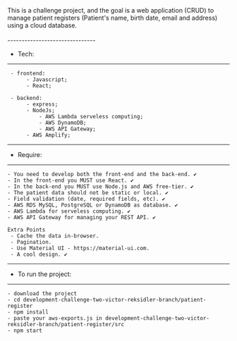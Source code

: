 <div>
  This is a challenge project, and the goal is a web application (CRUD) to manage patient registers (Patient's name, birth date, email and address) using a cloud database.

 </div>

 <br>
 -------------------------------
 
 - Tech:

 ------------------------------
	 - frontend: 
		  - Javascript;
		  - React;
		  
	 - backend:
		  - express;
		  - NodeJs;
          	  - AWS Lambda serveless computing;
          	  - AWS DynamoDB;
         	  - AWS API Gateway;
		  - AWS Amplify;
-------------------------------

- Require: 

-------------------------------

	- You need to develop both the front-end and the back-end. ✔️
	- In the front-end you MUST use React. ✔️
	- In the back-end you MUST use Node.js and AWS free-tier. ✔️
	- The patient data should not be static or local. ✔️
	- Field validation (date, required fields, etc). ✔️
	- AWS RDS MySQL, PostgreSQL or DynamoDB as database. ✔️
	- AWS Lambda for serveless computing. ✔️
	- AWS API Gateway for managing your REST API. ✔️

	Extra Points
	 - Cache the data in-browser.
	 - Pagination.
	 - Use Material UI - https://material-ui.com.
	 - A cool design. ✔️
-------------------------------

- To run the project: 

-------------------------------
	- download the project
	- cd development-challenge-two-victor-reksidler-branch/patient-register
	- npm install
	- paste your aws-exports.js in development-challenge-two-victor-reksidler-branch/patient-register/src
	- npm start
	
